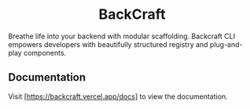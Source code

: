 <h1 align="center">BackCraft</h1>

Breathe life into your backend with modular scaffolding. Backcraft CLI empowers developers with beautifully structured registry and plug-and-play components.

## Documentation

Visit [https://backcraft.vercel.app/docs] to view the documentation.

